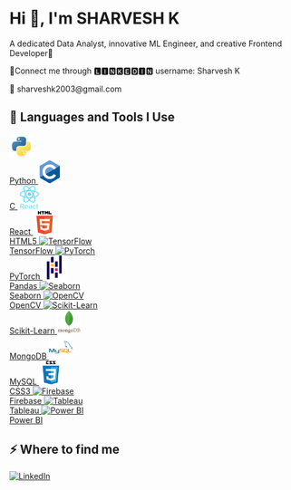 <h1>Hi 👋, I'm SHARVESH K </h1>
<p>A dedicated Data Analyst, innovative ML Engineer, and creative Frontend Developer🚀 </p>
<p>📶Connect me through 🅻🅸🅽🅺🅴🅳🅸🅽 username: Sharvesh K</p>
<p>📩 sharveshk2003@gmail.com</p>

<h2>🚀 Languages and Tools I Use</h2>
<p>
  <a target="_blank" href="https://www.python.org/">
    <img src="https://raw.githubusercontent.com/devicons/devicon/master/icons/python/python-original.svg" alt="Python" width="42" height="42" />
    <br>Python
  </a>

  <a target="_blank" href="https://en.wikipedia.org/wiki/C_(programming_language)">
    <img src="https://raw.githubusercontent.com/devicons/devicon/master/icons/c/c-original.svg" alt="C" width="42" height="42" />
    <br>C
  </a>

  <a target="_blank" href="https://react.dev/">
    <img src="https://raw.githubusercontent.com/devicons/devicon/master/icons/react/react-original-wordmark.svg" alt="React" width="42" height="42" />
    <br>React
  </a>

  <a target="_blank" href="https://developer.mozilla.org/en-US/docs/Web/HTML">
    <img src="https://raw.githubusercontent.com/devicons/devicon/master/icons/html5/html5-original-wordmark.svg" alt="HTML5" width="42" height="42" />
    <br>HTML5
  </a>

  <a target="_blank" href="https://www.tensorflow.org/">
    <img src="https://www.vectorlogo.zone/logos/tensorflow/tensorflow-icon.svg" alt="TensorFlow" width="42" height="42" />
    <br>TensorFlow
  </a>

  <a target="_blank" href="https://pytorch.org/">
    <img src="https://www.vectorlogo.zone/logos/pytorch/pytorch-icon.svg" alt="PyTorch" width="42" height="42" />
    <br>PyTorch
  </a>

  <a target="_blank" href="https://pandas.pydata.org/">
    <img src="https://raw.githubusercontent.com/devicons/devicon/2ae2a900d2f041da66e950e4d48052658d850630/icons/pandas/pandas-original.svg" alt="Pandas" width="42" height="42" />
    <br>Pandas
  </a>

  <a target="_blank" href="https://seaborn.pydata.org/">
    <img src="https://seaborn.pydata.org/_images/logo-mark-lightbg.svg" alt="Seaborn" width="42" height="42" />
    <br>Seaborn
  </a>

  <a target="_blank" href="https://opencv.org/">
    <img src="https://www.vectorlogo.zone/logos/opencv/opencv-icon.svg" alt="OpenCV" width="42" height="42" />
    <br>OpenCV
  </a>

  <a target="_blank" href="https://scikit-learn.org/">
    <img src="https://upload.wikimedia.org/wikipedia/commons/0/05/Scikit_learn_logo_small.svg" alt="Scikit-Learn" width="42" height="42" />
    <br>Scikit-Learn
  </a>

  <a target="_blank" href="https://www.mongodb.com/">
    <img src="https://raw.githubusercontent.com/devicons/devicon/master/icons/mongodb/mongodb-original-wordmark.svg" alt="MongoDB" width="42" height="42" />
    <br>MongoDB
  </a>

  <a target="_blank" href="https://www.mysql.com/">
    <img src="https://raw.githubusercontent.com/devicons/devicon/master/icons/mysql/mysql-original-wordmark.svg" alt="MySQL" width="42" height="42" />
    <br>MySQL
  </a>

  <a target="_blank" href="https://developer.mozilla.org/en-US/docs/Web/CSS">
    <img src="https://raw.githubusercontent.com/devicons/devicon/master/icons/css3/css3-original-wordmark.svg" alt="CSS3" width="42" height="42" />
    <br>CSS3
  </a>

  <a target="_blank" href="https://firebase.google.com/">
    <img src="https://www.vectorlogo.zone/logos/firebase/firebase-icon.svg" alt="Firebase" width="42" height="42" />
    <br>Firebase
  </a>

  <!-- Tableau -->
  <a target="_blank" href="https://www.tableau.com/">
    <img src="https://www.vectorlogo.zone/logos/tableau/tableau-icon.svg" alt="Tableau" width="42" height="42" />
    <br>Tableau
  </a>

  <!-- Power BI -->
  <a target="_blank" href="https://powerbi.microsoft.com/">
    <img src="https://upload.wikimedia.org/wikipedia/commons/c/cf/New_Power_BI_Logo.svg" alt="Power BI" width="42" height="42" />
    <br>Power BI
  </a>
</p>

<h2>⚡️ Where to find me</h2>
<p>
  <a target="_blank" href="https://www.linkedin.com/in/SHARVESH K">
    <img src="https://img.shields.io/badge/linkedin-logo?style=for-the-badge&logo=linkedin&logoColor=white&color=#0a77b6" alt="LinkedIn" />
  </a>
</p>
